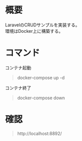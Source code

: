 # 概要
LaravelのCRUDサンプルを実装する。  
環境はDocker上に構築する。  

# コマンド  
コンテナ起動
> docker-compose up -d

コンテナ終了
> docker-compose down

# 確認
> http://localhost:8892/
